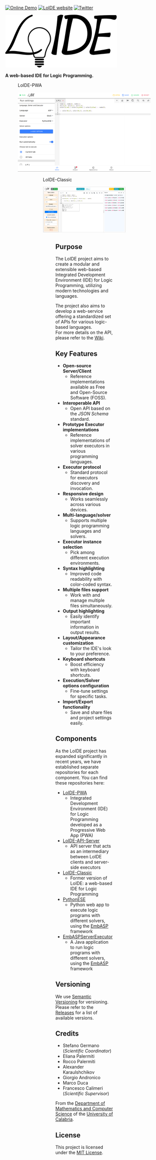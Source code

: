 
[![Online Demo](https://img.shields.io/website-up-down-green-red/https/loide.demacs.unical.it.svg?label=online-demo)](https://loide.demacs.unical.it)
[![LoIDE website](https://img.shields.io/website-up-down-green-red/https/demacs-unical.github.io/LoIDE.svg?label=LoIDE-website)](https://demacs-unical.github.io/LoIDE)
[![Twitter](https://img.shields.io/twitter/url/https/github.com/DeMaCS-UNICAL/LoIDE.svg?style=social)](https://twitter.com/intent/tweet?text=LoIDE%20-%20A%20web-based%20IDE%20for%20Logic%20Programming%0A&url=https%3A%2F%2Fdemacs-unical.github.io%2FLoIDE)


<!-- # LoIDE -->

<picture>
 <source media="(prefers-color-scheme: dark)" srcset="docs/images/logo_LoIDE_dark.svg">
 <source media="(prefers-color-scheme: light)" srcset="docs/images/logo_LoIDE.svg">
 <img alt="LoIDE" src="docs/images/logo_LoIDE.svg">
</picture>

**A web-based IDE for Logic Programming.**

<figure>
 <figcaption>LoIDE-PWA</figcaption>
 
 ![LoIDE-PWA web GUI](docs/screenshots/LoIDE-PWA.png)
<figure>

<figure>
 <figcaption>LoIDE-Classic</figcaption>
 
<!-- [![LoIDE web GUI](docs/screenshots/screenshot_3-col.png)](https://www.mat.unical.it/calimeri/projects/loide) -->
 ![LoIDE-Classic web GUI](docs/screenshots/screenshot_3-col.png)
<figure>

<!--
## Online Demo
Find a live demo at [loide.demacs.unical.it](https://loide.demacs.unical.it:8433)

Check the status of our services at https://loide.freshstatus.io
-->

<!-- This online version uses the [EmbASPServerExecutor](https://github.com/DeMaCS-UNICAL/EmbASPServerExecutor) to run the solvers -->


## Purpose

The LoIDE project aims to create a modular and extensible web-based Integrated Development Environment (IDE) for Logic Programming, utilizing modern technologies and languages.

The project also aims to develop a web-service offering a standardized set of APIs for various logic-based languages.  
For more details on the API, please refer to the [Wiki](https://github.com/DeMaCS-UNICAL/LoIDE/wiki/API).

## Key Features

 - **Open-source Server/Client**
   - Reference implementations available as Free and Open-Source Software (FOSS).
 - **Interoperable API**
   - Open API based on the _JSON Schema_ standard.
 - **Prototype Executor implementations**
   - Reference implementations of solver executors in various programming languages.
 - **Executor protocol**
   - Standard protocol for executors discovery and invocation.
 - **Responsive design**
   - Works seamlessly across various devices.
 - **Multi-language/solver**
   - Supports multiple logic programming languages and solvers.
 - **Executor instance selection**
   - Pick among different execution environments.
 - **Syntax highlighting**
   - Improved code readability with color-coded syntax.
 - **Multiple files support**
   - Work with and manage multiple files simultaneously.
 - **Output highlighting**
   -  Easily identify important information in output results.
 - **Layout/Appearance customization**
   - Tailor the IDE's look to your preference.
 - **Keyboard shortcuts**
   - Boost efficiency with keyboard shortcuts.
 - **Execution/Solver options configuration**
   - Fine-tune settings for specific tasks.
 - **Import/Export functionality**
   -  Save and share files and project settings easily.

## Components

As the LoIDE project has expanded significantly in recent years, we have established separate repositories for each component.
You can find these repositories here:

 - [LoIDE-PWA](https://github.com/DeMaCS-UNICAL/LoIDE-PWA)
   - Integrated Development Environment (IDE) for Logic Programming developed as a Progressive Web App (PWA)
 - [LoIDE-API-Server](https://github.com/DeMaCS-UNICAL/LoIDE-API-Server)
   - API server that acts as an intermediary between LoIDE clients and server-side executors
 - [LoIDE-Classic](https://github.com/DeMaCS-UNICAL/LoIDE-Classic)
   - Former version of LoIDE: a web-based IDE for Logic Programming
 - [PythonESE](https://github.com/DeMaCS-UNICAL/PythonESE)
   - Python web app to execute logic programs with different solvers, using the [EmbASP](https://github.com/DeMaCS-UNICAL/EmbASP) framework
 - [EmbASPServerExecutor](https://github.com/DeMaCS-UNICAL/EmbASPServerExecutor)
   - A Java application to run logic programs with different solvers, using the [EmbASP](https://github.com/DeMaCS-UNICAL/EmbASP) framework

<!--
## Contributing

Please read [CONTRIBUTING.md]() for details on our code of conduct, and the process for submitting pull requests to us.
 -->

## Versioning

We use [Semantic Versioning](http://semver.org) for versioning.  
Please refer to the [Releases](https://github.com/DeMaCS-UNICAL/LoIDE/releases) for a list of available versions.

## Credits

 - Stefano Germano (_Scientific Coordinator_)
 - Eliana Palermiti
 - Rocco Palermiti
 - Alexander Karaulshchikov
 - Giorgio Andronico
 - Marco Duca
 - Francesco Calimeri (_Scientific Supervisor_)

From the [Department of Mathematics and Computer Science](https://www.mat.unical.it) of the [University of Calabria](http://unical.it).


## License

This project is licensed under the [MIT License](LICENSE).
